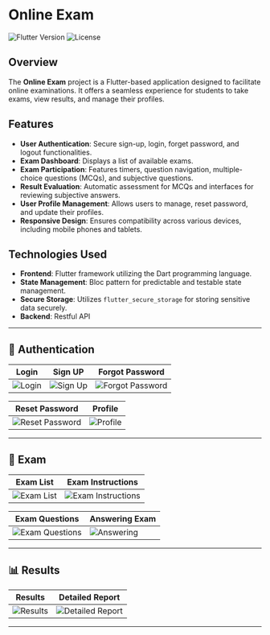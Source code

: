 # Online Exam

![Flutter Version](https://img.shields.io/badge/Flutter-v2.5.0-blue)
![License](https://img.shields.io/badge/License-MIT-green)

## Overview

The **Online Exam** project is a Flutter-based application designed to facilitate online examinations. It offers a seamless experience for students to take exams, view results, and manage their profiles.

## Features

- **User Authentication**: Secure sign-up, login, forget password, and logout functionalities.
- **Exam Dashboard**: Displays a list of available exams.
- **Exam Participation**: Features timers, question navigation, multiple-choice questions (MCQs), and subjective questions.
- **Result Evaluation**: Automatic assessment for MCQs and interfaces for reviewing subjective answers.
- **User Profile Management**: Allows users to manage, reset password, and update their profiles.
- **Responsive Design**: Ensures compatibility across various devices, including mobile phones and tablets.

## Technologies Used

- **Frontend**: Flutter framework utilizing the Dart programming language.
- **State Management**: Bloc pattern for predictable and testable state management.
- **Secure Storage**: Utilizes `flutter_secure_storage` for storing sensitive data securely.
- **Backend**: Restful  API
---

## 🔐 Authentication  

| Login | Sign UP | Forgot Password |
|--------|--------|----------------|
| ![Login](https://github.com/user-attachments/assets/73957d8c-cd23-402c-8192-c9c54dfda4a9) | ![Sign Up](https://github.com/user-attachments/assets/f5a32720-8d78-4415-a1ee-a45579fd645f) | ![Forgot Password](https://github.com/user-attachments/assets/dc29a2b6-94c3-4f7c-bb46-59150f4dd89c) |

| Reset Password | Profile |
|---------------|---------|
| ![Reset Password](https://github.com/user-attachments/assets/dc29a2b6-94c3-4f7c-bb46-59150f4dd89c) | ![Profile](https://github.com/user-attachments/assets/f545eaf9-0350-44aa-abb4-7cac6a2e0f05) |

---

## 📝 Exam  

| Exam List | Exam Instructions |
|-----------|------------------|
| ![Exam List](https://github.com/user-attachments/assets/30f87309-b13d-4d92-92ac-90d2992161ca) | ![Exam Instructions](https://github.com/user-attachments/assets/ec200393-8093-4f11-a6b1-cac4eaf5f0d0) |

| Exam Questions | Answering Exam |
|---------------|---------------|
| ![Exam Questions](https://github.com/user-attachments/assets/1d9ea74c-1dd0-4dc6-8a8d-45fd092e7242) | ![Answering](https://github.com/user-attachments/assets/23278abd-d6c8-4859-af2f-586b0e53666f) |

---

## 📊 Results  

| Results | Detailed Report |
|---------|---------------|
| ![Results](https://github.com/user-attachments/assets/4b3952a5-c2bb-4849-b189-f822ec5f9cae) | ![Detailed Report](https://github.com/user-attachments/assets/85ce44c3-eb02-491a-b25e-1bdaf852606c) |

---

